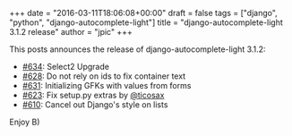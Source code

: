 +++
date = "2016-03-11T18:06:08+00:00"
draft = false
tags = ["django", "python", "django-autocomplete-light"]
title = "django-autocomplete-light 3.1.2 release"
author = "jpic"
+++

This posts announces the release of django-autocomplete-light 3.1.2:

- [#634](https://github.com/yourlabs/django-autocomplete-light/issues/634): Select2 Upgrade
- [#628](https://github.com/yourlabs/django-autocomplete-light/issues/628): Do not rely on ids to fix container text
- [#631](https://github.com/yourlabs/django-autocomplete-light/issues/631): Initializing GFKs with values from forms
- [#623](https://github.com/yourlabs/django-autocomplete-light/issues/623): Fix setup.py extras by [@ticosax](https://github.com/ticosax)
- [#610](https://github.com/yourlabs/django-autocomplete-light/issues/610): Cancel out Django's style on lists

Enjoy B)

